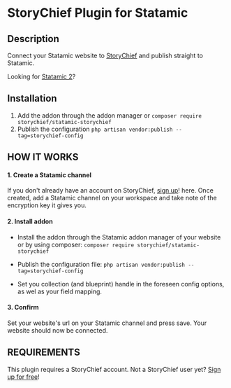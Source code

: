 # StoryChief Plugin for Statamic

## Description

Connect your Statamic website to [StoryChief](https://storychief.io) and publish straight to Statamic.

Looking for [Statamic 2](https://github.com/Story-Chief/statamic-addon)?

## Installation

1. Add the addon through the addon manager or `composer require storychief/statamic-storychief`
2. Publish the configuration `php artisan vendor:publish --tag=storychief-config`


## HOW IT WORKS

#### 1. Create a Statamic channel

If you don't already have an account on StoryChief, [sign up](https://app.storychief.io/register)! here. Once created,
add a Statamic channel on your workspace and take note of the encryption key it gives you.

#### 2. Install addon

- Install the addon through the Statamic addon manager of your website or by using composer:
  ```composer require storychief/statamic-storychief```

- Publish the configuration file:
  ```php artisan vendor:publish --tag=storychief-config```

- Set you collection (and blueprint) handle in the foreseen config options, as wel as your field mapping.

#### 3. Confirm

Set your website's url on your Statamic channel and press save. Your website should now be connected.

## REQUIREMENTS

This plugin requires a StoryChief account. Not a StoryChief user
yet? [Sign up for free](https://app.storychief.io/register)!
